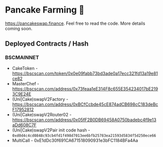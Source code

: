 # Pancake Farming 🥞

https://pancakeswap.finance. Feel free to read the code. More details coming soon.

## Deployed Contracts / Hash

### BSCMAINNET

- CakeToken - https://bscscan.com/token/0x0e09fabb73bd3ade0a17ecc321fd13a19e81ce82
- MasterChef - https://bscscan.com/address/0x73feaa1eE314F8c655E354234017bE2193C9E24E
- (Uni|Cake)swapV2Factory - https://bscscan.com/address/0xBCfCcbde45cE874adCB698cC183deBcF17952812
- (Uni|Cake)swapV2Router02 - https://bscscan.com/address/0x05fF2B0DB69458A0750badebc4f9e13aDd608C7F
- (Uni|Cake)swapV2Pair init code hash - `0xd0d4c4cd0848c93cb4fd1f498d7013ee6bfb25783ea21593d5834f5d250ece66`
- MultiCall - 0xE1dDc30f691CA671518090931e3bFC1184BFa4Aa
